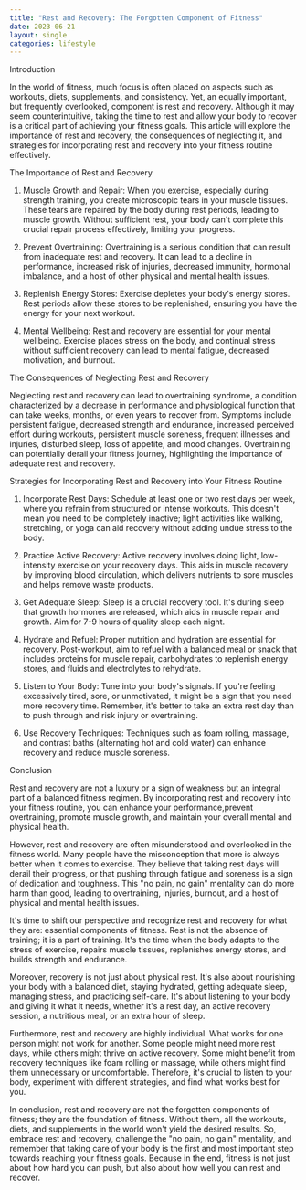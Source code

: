 ```yaml
---
title: "Rest and Recovery: The Forgotten Component of Fitness"
date: 2023-06-21
layout: single
categories: lifestyle
---
```

Introduction

In the world of fitness, much focus is often placed on aspects such as workouts, diets, supplements, and consistency. Yet, an equally important, but frequently overlooked, component is rest and recovery. Although it may seem counterintuitive, taking the time to rest and allow your body to recover is a critical part of achieving your fitness goals. This article will explore the importance of rest and recovery, the consequences of neglecting it, and strategies for incorporating rest and recovery into your fitness routine effectively.

The Importance of Rest and Recovery

1. Muscle Growth and Repair: When you exercise, especially during strength training, you create microscopic tears in your muscle tissues. These tears are repaired by the body during rest periods, leading to muscle growth. Without sufficient rest, your body can't complete this crucial repair process effectively, limiting your progress.

2. Prevent Overtraining: Overtraining is a serious condition that can result from inadequate rest and recovery. It can lead to a decline in performance, increased risk of injuries, decreased immunity, hormonal imbalance, and a host of other physical and mental health issues.

3. Replenish Energy Stores: Exercise depletes your body's energy stores. Rest periods allow these stores to be replenished, ensuring you have the energy for your next workout.

4. Mental Wellbeing: Rest and recovery are essential for your mental wellbeing. Exercise places stress on the body, and continual stress without sufficient recovery can lead to mental fatigue, decreased motivation, and burnout.

The Consequences of Neglecting Rest and Recovery

Neglecting rest and recovery can lead to overtraining syndrome, a condition characterized by a decrease in performance and physiological function that can take weeks, months, or even years to recover from. Symptoms include persistent fatigue, decreased strength and endurance, increased perceived effort during workouts, persistent muscle soreness, frequent illnesses and injuries, disturbed sleep, loss of appetite, and mood changes. Overtraining can potentially derail your fitness journey, highlighting the importance of adequate rest and recovery.

Strategies for Incorporating Rest and Recovery into Your Fitness Routine

1. Incorporate Rest Days: Schedule at least one or two rest days per week, where you refrain from structured or intense workouts. This doesn't mean you need to be completely inactive; light activities like walking, stretching, or yoga can aid recovery without adding undue stress to the body.

2. Practice Active Recovery: Active recovery involves doing light, low-intensity exercise on your recovery days. This aids in muscle recovery by improving blood circulation, which delivers nutrients to sore muscles and helps remove waste products.

3. Get Adequate Sleep: Sleep is a crucial recovery tool. It's during sleep that growth hormones are released, which aids in muscle repair and growth. Aim for 7-9 hours of quality sleep each night.

4. Hydrate and Refuel: Proper nutrition and hydration are essential for recovery. Post-workout, aim to refuel with a balanced meal or snack that includes proteins for muscle repair, carbohydrates to replenish energy stores, and fluids and electrolytes to rehydrate.

5. Listen to Your Body: Tune into your body's signals. If you're feeling excessively tired, sore, or unmotivated, it might be a sign that you need more recovery time. Remember, it's better to take an extra rest day than to push through and risk injury or overtraining.

6. Use Recovery Techniques: Techniques such as foam rolling, massage, and contrast baths (alternating hot and cold water) can enhance recovery and reduce muscle soreness.

Conclusion

Rest and recovery are not a luxury or a sign of weakness but an integral part of a balanced fitness regimen. By incorporating rest and recovery into your fitness routine, you can enhance your performance,prevent overtraining, promote muscle growth, and maintain your overall mental and physical health.

However, rest and recovery are often misunderstood and overlooked in the fitness world. Many people have the misconception that more is always better when it comes to exercise. They believe that taking rest days will derail their progress, or that pushing through fatigue and soreness is a sign of dedication and toughness. This "no pain, no gain" mentality can do more harm than good, leading to overtraining, injuries, burnout, and a host of physical and mental health issues.

It's time to shift our perspective and recognize rest and recovery for what they are: essential components of fitness. Rest is not the absence of training; it is a part of training. It's the time when the body adapts to the stress of exercise, repairs muscle tissues, replenishes energy stores, and builds strength and endurance.

Moreover, recovery is not just about physical rest. It's also about nourishing your body with a balanced diet, staying hydrated, getting adequate sleep, managing stress, and practicing self-care. It's about listening to your body and giving it what it needs, whether it's a rest day, an active recovery session, a nutritious meal, or an extra hour of sleep.

Furthermore, rest and recovery are highly individual. What works for one person might not work for another. Some people might need more rest days, while others might thrive on active recovery. Some might benefit from recovery techniques like foam rolling or massage, while others might find them unnecessary or uncomfortable. Therefore, it's crucial to listen to your body, experiment with different strategies, and find what works best for you.

In conclusion, rest and recovery are not the forgotten components of fitness; they are the foundation of fitness. Without them, all the workouts, diets, and supplements in the world won't yield the desired results. So, embrace rest and recovery, challenge the "no pain, no gain" mentality, and remember that taking care of your body is the first and most important step towards reaching your fitness goals. Because in the end, fitness is not just about how hard you can push, but also about how well you can rest and recover.